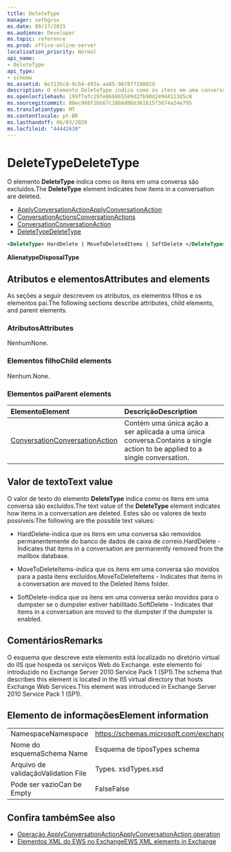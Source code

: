 ```yaml
---
title: DeleteType
manager: sethgros
ms.date: 09/17/2015
ms.audience: Developer
ms.topic: reference
ms.prod: office-online-server
localization_priority: Normal
api_name:
- DeleteType
api_type:
- schema
ms.assetid: 6e3136cd-9cb4-493a-aa85-9678f719002d
description: O elemento DeleteType indica como os itens em uma conversa são excluídos.
ms.openlocfilehash: 199f7afc29fe866865509d2fb90d24944113d5c0
ms.sourcegitcommit: 88ec988f2bb67c1866d06b361615f3674a24e795
ms.translationtype: MT
ms.contentlocale: pt-BR
ms.lasthandoff: 06/03/2020
ms.locfileid: "44442630"
---
```

# <a name="deletetype"></a><span data-ttu-id="989a0-103">DeleteType</span><span class="sxs-lookup"><span data-stu-id="989a0-103">DeleteType</span></span>

<span data-ttu-id="989a0-104">O elemento **DeleteType** indica como os itens em uma conversa são excluídos.</span><span class="sxs-lookup"><span data-stu-id="989a0-104">The **DeleteType** element indicates how items in a conversation are deleted.</span></span> 
  
- [<span data-ttu-id="989a0-105">ApplyConversationAction</span><span class="sxs-lookup"><span data-stu-id="989a0-105">ApplyConversationAction</span></span>](applyconversationaction.md)  
- [<span data-ttu-id="989a0-106">ConversationActions</span><span class="sxs-lookup"><span data-stu-id="989a0-106">ConversationActions</span></span>](conversationactions.md)  
- [<span data-ttu-id="989a0-107">Conversation</span><span class="sxs-lookup"><span data-stu-id="989a0-107">ConversationAction</span></span>](conversationaction.md)  
- [<span data-ttu-id="989a0-108">DeleteType</span><span class="sxs-lookup"><span data-stu-id="989a0-108">DeleteType</span></span>](deletetype.md)
  
```XML
<DeleteType> HardDelete | MoveToDeletedItems | SoftDelete </DeleteType>
```

 <span data-ttu-id="989a0-109">**Alienatype**</span><span class="sxs-lookup"><span data-stu-id="989a0-109">**DisposalType**</span></span>
## <a name="attributes-and-elements"></a><span data-ttu-id="989a0-110">Atributos e elementos</span><span class="sxs-lookup"><span data-stu-id="989a0-110">Attributes and elements</span></span>

<span data-ttu-id="989a0-111">As seções a seguir descrevem os atributos, os elementos filhos e os elementos pai.</span><span class="sxs-lookup"><span data-stu-id="989a0-111">The following sections describe attributes, child elements, and parent elements.</span></span>
  
### <a name="attributes"></a><span data-ttu-id="989a0-112">Atributos</span><span class="sxs-lookup"><span data-stu-id="989a0-112">Attributes</span></span>

<span data-ttu-id="989a0-113">Nenhum</span><span class="sxs-lookup"><span data-stu-id="989a0-113">None.</span></span>
  
### <a name="child-elements"></a><span data-ttu-id="989a0-114">Elementos filho</span><span class="sxs-lookup"><span data-stu-id="989a0-114">Child elements</span></span>

<span data-ttu-id="989a0-115">Nenhum.</span><span class="sxs-lookup"><span data-stu-id="989a0-115">None.</span></span>
  
### <a name="parent-elements"></a><span data-ttu-id="989a0-116">Elementos pai</span><span class="sxs-lookup"><span data-stu-id="989a0-116">Parent elements</span></span>

|<span data-ttu-id="989a0-117">**Elemento**</span><span class="sxs-lookup"><span data-stu-id="989a0-117">**Element**</span></span>|<span data-ttu-id="989a0-118">**Descrição**</span><span class="sxs-lookup"><span data-stu-id="989a0-118">**Description**</span></span>|
|:-----|:-----|
|[<span data-ttu-id="989a0-119">Conversation</span><span class="sxs-lookup"><span data-stu-id="989a0-119">ConversationAction</span></span>](conversationaction.md) <br/> |<span data-ttu-id="989a0-120">Contém uma única ação a ser aplicada a uma única conversa.</span><span class="sxs-lookup"><span data-stu-id="989a0-120">Contains a single action to be applied to a single conversation.</span></span>  <br/> |
   
## <a name="text-value"></a><span data-ttu-id="989a0-121">Valor de texto</span><span class="sxs-lookup"><span data-stu-id="989a0-121">Text value</span></span>

<span data-ttu-id="989a0-122">O valor de texto do elemento **DeleteType** indica como os itens em uma conversa são excluídos.</span><span class="sxs-lookup"><span data-stu-id="989a0-122">The text value of the **DeleteType** element indicates how items in a conversation are deleted.</span></span> <span data-ttu-id="989a0-123">Estes são os valores de texto possíveis:</span><span class="sxs-lookup"><span data-stu-id="989a0-123">The following are the possible text values:</span></span> 
  
- <span data-ttu-id="989a0-124">HardDelete-indica que os itens em uma conversa são removidos permanentemente do banco de dados de caixa de correio.</span><span class="sxs-lookup"><span data-stu-id="989a0-124">HardDelete - Indicates that items in a conversation are permanently removed from the mailbox database.</span></span>
    
- <span data-ttu-id="989a0-125">MoveToDeleteItems-indica que os itens em uma conversa são movidos para a pasta itens excluídos.</span><span class="sxs-lookup"><span data-stu-id="989a0-125">MoveToDeleteItems - Indicates that items in a conversation are moved to the Deleted Items folder.</span></span>
    
- <span data-ttu-id="989a0-126">SoftDelete-indica que os itens em uma conversa serão movidos para o dumpster se o dumpster estiver habilitado.</span><span class="sxs-lookup"><span data-stu-id="989a0-126">SoftDelete - Indicates that items in a conversation are moved to the dumpster if the dumpster is enabled.</span></span>
    
## <a name="remarks"></a><span data-ttu-id="989a0-127">Comentários</span><span class="sxs-lookup"><span data-stu-id="989a0-127">Remarks</span></span>

<span data-ttu-id="989a0-128">O esquema que descreve este elemento está localizado no diretório virtual do IIS que hospeda os serviços Web do Exchange. este elemento foi introduzido no Exchange Server 2010 Service Pack 1 (SP1).</span><span class="sxs-lookup"><span data-stu-id="989a0-128">The schema that describes this element is located in the IIS virtual directory that hosts Exchange Web Services.This element was introduced in Exchange Server 2010 Service Pack 1 (SP1).</span></span>
  
## <a name="element-information"></a><span data-ttu-id="989a0-129">Elemento de informações</span><span class="sxs-lookup"><span data-stu-id="989a0-129">Element information</span></span>

|||
|:-----|:-----|
|<span data-ttu-id="989a0-130">Namespace</span><span class="sxs-lookup"><span data-stu-id="989a0-130">Namespace</span></span>  <br/> |https://schemas.microsoft.com/exchange/services/2006/types  <br/> |
|<span data-ttu-id="989a0-131">Nome do esquema</span><span class="sxs-lookup"><span data-stu-id="989a0-131">Schema Name</span></span>  <br/> |<span data-ttu-id="989a0-132">Esquema de tipos</span><span class="sxs-lookup"><span data-stu-id="989a0-132">Types schema</span></span>  <br/> |
|<span data-ttu-id="989a0-133">Arquivo de validação</span><span class="sxs-lookup"><span data-stu-id="989a0-133">Validation File</span></span>  <br/> |<span data-ttu-id="989a0-134">Types. xsd</span><span class="sxs-lookup"><span data-stu-id="989a0-134">Types.xsd</span></span>  <br/> |
|<span data-ttu-id="989a0-135">Pode ser vazio</span><span class="sxs-lookup"><span data-stu-id="989a0-135">Can be Empty</span></span>  <br/> |<span data-ttu-id="989a0-136">False</span><span class="sxs-lookup"><span data-stu-id="989a0-136">False</span></span>  <br/> |
   
## <a name="see-also"></a><span data-ttu-id="989a0-137">Confira também</span><span class="sxs-lookup"><span data-stu-id="989a0-137">See also</span></span>

- [<span data-ttu-id="989a0-138">Operação ApplyConversationAction</span><span class="sxs-lookup"><span data-stu-id="989a0-138">ApplyConversationAction operation</span></span>](applyconversationaction-operation.md)
- [<span data-ttu-id="989a0-139">Elementos XML do EWS no Exchange</span><span class="sxs-lookup"><span data-stu-id="989a0-139">EWS XML elements in Exchange</span></span>](ews-xml-elements-in-exchange.md)

